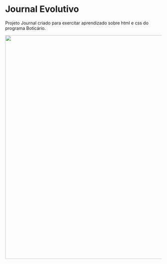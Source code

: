#  Journal Evolutivo

Projeto Journal criado para exercitar aprendizado sobre html e css do programa Boticário.

<div align="center">
  <img src="/Opera Instantâneo_2025-07-08_164923_journal-sarah-sm-boticario.vercel.app.png" width="720px"/>
</div>

